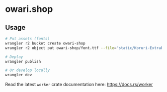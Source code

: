 # owari.shop

## Usage 

```bash
# Put assets (fonts)
wrangler r2 bucket create owari-shop
wrangler r2 object put owari-shop/font.ttf --file="static/Koruri-Extrabold.ttf"

# Deploy
wrangler publish

# Or develop locally
wrangler dev
```

Read the latest `worker` crate documentation here: https://docs.rs/worker
